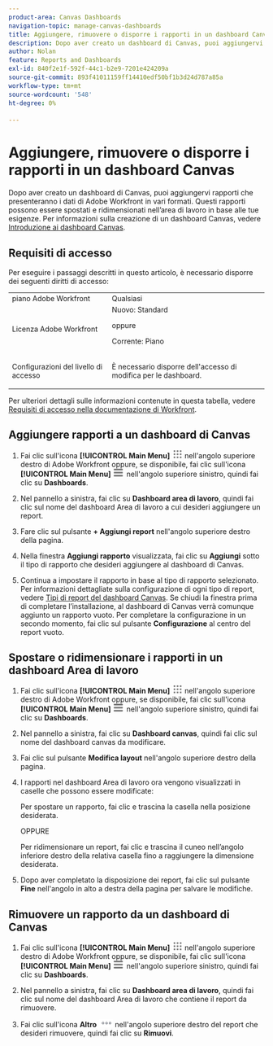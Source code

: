 ```yaml
---
product-area: Canvas Dashboards
navigation-topic: manage-canvas-dashboards
title: Aggiungere, rimuovere o disporre i rapporti in un dashboard Canvas
description: Dopo aver creato un dashboard di Canvas, puoi aggiungervi rapporti che presenteranno i dati di Adobe Workfront in vari formati. Questi rapporti possono essere spostati e ridimensionati nell’area di lavoro in base alle tue esigenze.
author: Nolan
feature: Reports and Dashboards
exl-id: 840f2e1f-592f-44c1-b2e9-7201e424209a
source-git-commit: 893f41011159ff14410edf50bf1b3d24d787a85a
workflow-type: tm+mt
source-wordcount: '548'
ht-degree: 0%

---
```


# Aggiungere, rimuovere o disporre i rapporti in un dashboard Canvas

Dopo aver creato un dashboard di Canvas, puoi aggiungervi rapporti che presenteranno i dati di Adobe Workfront in vari formati. Questi rapporti possono essere spostati e ridimensionati nell’area di lavoro in base alle tue esigenze. Per informazioni sulla creazione di un dashboard Canvas, vedere [Introduzione ai dashboard Canvas](/help/quicksilver/reports-and-dashboards/canvas-dashboards/manage-canvas-dashboards/get-started-canvas-dashboards.md).

## Requisiti di accesso

Per eseguire i passaggi descritti in questo articolo, è necessario disporre dei seguenti diritti di accesso:

<table style="table-layout:auto"> 
 <col> 
 <col> 
 <tbody> 
  <tr> 
   <td role="rowheader">piano Adobe Workfront</td> 
   <td>Qualsiasi</td> 
  </tr> 
  <tr> 
   <td role="rowheader">Licenza Adobe Workfront</td> 
   <td>Nuovo: Standard
   <p>oppure</p>
   <p>Corrente: Piano</p></td> 
  </tr> 
  <tr> 
   <td role="rowheader">Configurazioni del livello di accesso</td> 
   <td> <p>È necessario disporre dell'accesso di modifica per le dashboard.</p></td> 
  </tr> 
 </tbody> 
</table>

Per ulteriori dettagli sulle informazioni contenute in questa tabella, vedere [Requisiti di accesso nella documentazione di Workfront](/help/quicksilver/administration-and-setup/add-users/access-levels-and-object-permissions/access-level-requirements-in-documentation.md).

## Aggiungere rapporti a un dashboard di Canvas

1. Fai clic sull&#39;icona **[!UICONTROL Main Menu]** ![Main Menu](/help/_includes/assets/main-menu-icon.png) nell&#39;angolo superiore destro di Adobe Workfront oppure, se disponibile, fai clic sull&#39;icona **[!UICONTROL Main Menu]** ![Main Menu](/help/_includes/assets/main-menu-icon-left-nav.png) nell&#39;angolo superiore sinistro, quindi fai clic su **Dashboards**.

1. Nel pannello a sinistra, fai clic su **Dashboard area di lavoro**, quindi fai clic sul nome del dashboard Area di lavoro a cui desideri aggiungere un report.

1. Fare clic sul pulsante **+ Aggiungi report** nell&#39;angolo superiore destro della pagina.

1. Nella finestra **Aggiungi rapporto** visualizzata, fai clic su **Aggiungi** sotto il tipo di rapporto che desideri aggiungere al dashboard di Canvas.

1. Continua a impostare il rapporto in base al tipo di rapporto selezionato. Per informazioni dettagliate sulla configurazione di ogni tipo di report, vedere [Tipi di report del dashboard Canvas](/help/quicksilver/reports-and-dashboards/canvas-dashboards/report-types/report-types-overview.md). Se chiudi la finestra prima di completare l’installazione, al dashboard di Canvas verrà comunque aggiunto un rapporto vuoto. Per completare la configurazione in un secondo momento, fai clic sul pulsante **Configurazione** al centro del report vuoto.

## Spostare o ridimensionare i rapporti in un dashboard Area di lavoro

1. Fai clic sull&#39;icona **[!UICONTROL Main Menu]** ![Main Menu](/help/_includes/assets/main-menu-icon.png) nell&#39;angolo superiore destro di Adobe Workfront oppure, se disponibile, fai clic sull&#39;icona **[!UICONTROL Main Menu]** ![Main Menu](/help/_includes/assets/main-menu-icon-left-nav.png) nell&#39;angolo superiore sinistro, quindi fai clic su **Dashboards**.

1. Nel pannello a sinistra, fai clic su **Dashboard canvas**, quindi fai clic sul nome del dashboard canvas da modificare.

1. Fai clic sul pulsante **Modifica layout** nell&#39;angolo superiore destro della pagina.

1. I rapporti nel dashboard Area di lavoro ora vengono visualizzati in caselle che possono essere modificate:

   Per spostare un rapporto, fai clic e trascina la casella nella posizione desiderata.

   OPPURE

   Per ridimensionare un report, fai clic e trascina il cuneo nell’angolo inferiore destro della relativa casella fino a raggiungere la dimensione desiderata.

1. Dopo aver completato la disposizione dei report, fai clic sul pulsante **Fine** nell&#39;angolo in alto a destra della pagina per salvare le modifiche.

## Rimuovere un rapporto da un dashboard di Canvas

1. Fai clic sull&#39;icona **[!UICONTROL Main Menu]** ![Main Menu](/help/_includes/assets/main-menu-icon.png) nell&#39;angolo superiore destro di Adobe Workfront oppure, se disponibile, fai clic sull&#39;icona **[!UICONTROL Main Menu]** ![Main Menu](/help/_includes/assets/main-menu-icon-left-nav.png) nell&#39;angolo superiore sinistro, quindi fai clic su **Dashboards**.

1. Nel pannello a sinistra, fai clic su **Dashboard area di lavoro**, quindi fai clic sul nome del dashboard Area di lavoro che contiene il report da rimuovere.

1. Fai clic sull&#39;icona **Altro** ![Icona Altro](/help/quicksilver/reports-and-dashboards/canvas-dashboards/assets/more-icon.png) nell&#39;angolo superiore destro del report che desideri rimuovere, quindi fai clic su **Rimuovi**.
